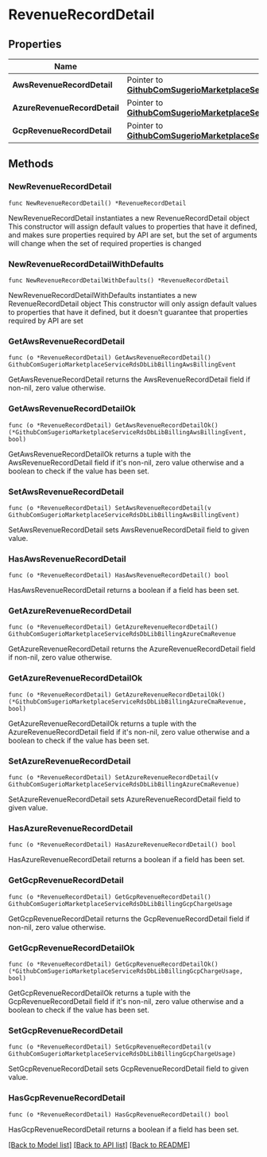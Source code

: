 # RevenueRecordDetail

## Properties

Name | Type | Description | Notes
------------ | ------------- | ------------- | -------------
**AwsRevenueRecordDetail** | Pointer to [**GithubComSugerioMarketplaceServiceRdsDbLibBillingAwsBillingEvent**](GithubComSugerioMarketplaceServiceRdsDbLibBillingAwsBillingEvent.md) | For AWS Marketplace | [optional] 
**AzureRevenueRecordDetail** | Pointer to [**GithubComSugerioMarketplaceServiceRdsDbLibBillingAzureCmaRevenue**](GithubComSugerioMarketplaceServiceRdsDbLibBillingAzureCmaRevenue.md) | For Azure Marketplace | [optional] 
**GcpRevenueRecordDetail** | Pointer to [**GithubComSugerioMarketplaceServiceRdsDbLibBillingGcpChargeUsage**](GithubComSugerioMarketplaceServiceRdsDbLibBillingGcpChargeUsage.md) | For GCP Marketplace | [optional] 

## Methods

### NewRevenueRecordDetail

`func NewRevenueRecordDetail() *RevenueRecordDetail`

NewRevenueRecordDetail instantiates a new RevenueRecordDetail object
This constructor will assign default values to properties that have it defined,
and makes sure properties required by API are set, but the set of arguments
will change when the set of required properties is changed

### NewRevenueRecordDetailWithDefaults

`func NewRevenueRecordDetailWithDefaults() *RevenueRecordDetail`

NewRevenueRecordDetailWithDefaults instantiates a new RevenueRecordDetail object
This constructor will only assign default values to properties that have it defined,
but it doesn't guarantee that properties required by API are set

### GetAwsRevenueRecordDetail

`func (o *RevenueRecordDetail) GetAwsRevenueRecordDetail() GithubComSugerioMarketplaceServiceRdsDbLibBillingAwsBillingEvent`

GetAwsRevenueRecordDetail returns the AwsRevenueRecordDetail field if non-nil, zero value otherwise.

### GetAwsRevenueRecordDetailOk

`func (o *RevenueRecordDetail) GetAwsRevenueRecordDetailOk() (*GithubComSugerioMarketplaceServiceRdsDbLibBillingAwsBillingEvent, bool)`

GetAwsRevenueRecordDetailOk returns a tuple with the AwsRevenueRecordDetail field if it's non-nil, zero value otherwise
and a boolean to check if the value has been set.

### SetAwsRevenueRecordDetail

`func (o *RevenueRecordDetail) SetAwsRevenueRecordDetail(v GithubComSugerioMarketplaceServiceRdsDbLibBillingAwsBillingEvent)`

SetAwsRevenueRecordDetail sets AwsRevenueRecordDetail field to given value.

### HasAwsRevenueRecordDetail

`func (o *RevenueRecordDetail) HasAwsRevenueRecordDetail() bool`

HasAwsRevenueRecordDetail returns a boolean if a field has been set.

### GetAzureRevenueRecordDetail

`func (o *RevenueRecordDetail) GetAzureRevenueRecordDetail() GithubComSugerioMarketplaceServiceRdsDbLibBillingAzureCmaRevenue`

GetAzureRevenueRecordDetail returns the AzureRevenueRecordDetail field if non-nil, zero value otherwise.

### GetAzureRevenueRecordDetailOk

`func (o *RevenueRecordDetail) GetAzureRevenueRecordDetailOk() (*GithubComSugerioMarketplaceServiceRdsDbLibBillingAzureCmaRevenue, bool)`

GetAzureRevenueRecordDetailOk returns a tuple with the AzureRevenueRecordDetail field if it's non-nil, zero value otherwise
and a boolean to check if the value has been set.

### SetAzureRevenueRecordDetail

`func (o *RevenueRecordDetail) SetAzureRevenueRecordDetail(v GithubComSugerioMarketplaceServiceRdsDbLibBillingAzureCmaRevenue)`

SetAzureRevenueRecordDetail sets AzureRevenueRecordDetail field to given value.

### HasAzureRevenueRecordDetail

`func (o *RevenueRecordDetail) HasAzureRevenueRecordDetail() bool`

HasAzureRevenueRecordDetail returns a boolean if a field has been set.

### GetGcpRevenueRecordDetail

`func (o *RevenueRecordDetail) GetGcpRevenueRecordDetail() GithubComSugerioMarketplaceServiceRdsDbLibBillingGcpChargeUsage`

GetGcpRevenueRecordDetail returns the GcpRevenueRecordDetail field if non-nil, zero value otherwise.

### GetGcpRevenueRecordDetailOk

`func (o *RevenueRecordDetail) GetGcpRevenueRecordDetailOk() (*GithubComSugerioMarketplaceServiceRdsDbLibBillingGcpChargeUsage, bool)`

GetGcpRevenueRecordDetailOk returns a tuple with the GcpRevenueRecordDetail field if it's non-nil, zero value otherwise
and a boolean to check if the value has been set.

### SetGcpRevenueRecordDetail

`func (o *RevenueRecordDetail) SetGcpRevenueRecordDetail(v GithubComSugerioMarketplaceServiceRdsDbLibBillingGcpChargeUsage)`

SetGcpRevenueRecordDetail sets GcpRevenueRecordDetail field to given value.

### HasGcpRevenueRecordDetail

`func (o *RevenueRecordDetail) HasGcpRevenueRecordDetail() bool`

HasGcpRevenueRecordDetail returns a boolean if a field has been set.


[[Back to Model list]](../README.md#documentation-for-models) [[Back to API list]](../README.md#documentation-for-api-endpoints) [[Back to README]](../README.md)



